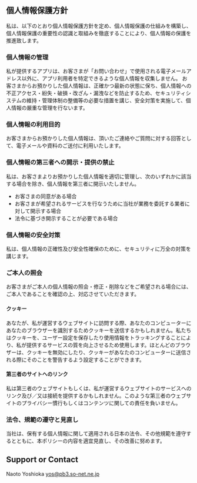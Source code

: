 ## 個人情報保護方針

私は、以下のとおり個人情報保護方針を定め、個人情報保護の仕組みを構築し、個人情報保護の重要性の認識と取組みを徹底することにより、個人情報の保護を推進致します。

### 個人情報の管理

私が提供するアプリは、お客さまが「お問い合わせ」で使用される電子メールアドレス以外に、アプリ利用者を特定できるような個人情報を収集しません。
お客さまからお預かりした個人情報は、正確かつ最新の状態に保ち、個人情報への不正アクセス・紛失・破損・改ざん・漏洩などを防止するため、セキュリティシステムの維持・管理体制の整備等の必要な措置を講じ、安全対策を実施して、個人情報の厳重な管理を行ないます。

### 個人情報の利用目的

お客さまからお預かりした個人情報は、頂いたご連絡やご質問に対する回答として、電子メールや資料のご送付に利用いたします。

### 個人情報の第三者への開示・提供の禁止

私は、お客さまよりお預かりした個人情報を適切に管理し、次のいずれかに該当する場合を除き、個人情報を第三者に開示いたしません。
- お客さまの同意がある場合
- お客さまが希望されるサービスを行なうために当社が業務を委託する業者に対して開示する場合
- 法令に基づき開示することが必要である場合

### 個人情報の安全対策

私は、個人情報の正確性及び安全性確保のために、セキュリティに万全の対策を講じます。

### ご本人の照会

お客さまがご本人の個人情報の照会・修正・削除などをご希望される場合には、ご本人であることを確認の上、対応させていただきます。

#### クッキー

あなたが、私が運営するウェブサイトに訪問する際、あなたのコンピューターにあなたのブラウザーを識別するためクッキーを送信するかもしれません。私たちはクッキーを、ユーザー設定を保存したり使用情報をトラッキングすることにより、私が提供するサービスの質を向上させるため使用します。ほとんどのブラウザーは、クッキーを無効にしたり、クッキーがあなたのコンピューターに送信される際にそのことを警告するよう設定することができます。

#### 第三者のサイトへのリンク

私は第三者のウェブサイトもしくは、私が運営するウェブサイトのサービスへのリンク及び／又は接続を提供するかもしれません。このような第三者のウェブサイトのプライバシー慣行もしくはコンテンツに関しての責任を負いません。

### 法令、規範の遵守と見直し

当社は、保有する個人情報に関して適用される日本の法令、その他規範を遵守するとともに、本ポリシーの内容を適宜見直し、その改善に努めます。


## Support or Contact
Naoto Yoshioka yos@pb3.so-net.ne.jp
